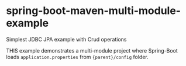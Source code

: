 # spring-boot-maven-multi-module-example

Simplest JDBC JPA example with Crud operations


THIS example demonstrates a multi-module project where Spring-Boot loads `application.properties` from `{parent}/config` folder.



